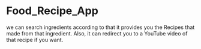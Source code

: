 # Food_Recipe_App
we can search ingredients according to that it provides you the Recipes that made from that ingredient.
Also, it can redirect you to a YouTube video of that recipe if you want.
